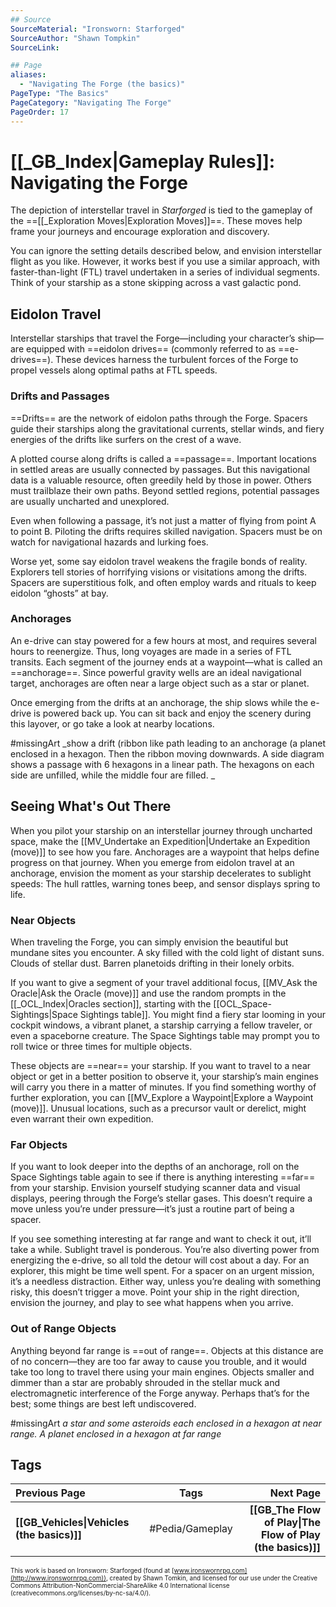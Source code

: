 ```yaml
---
## Source
SourceMaterial: "Ironsworn: Starforged"
SourceAuthor: "Shawn Tompkin"
SourceLink: 

## Page
aliases:
  - "Navigating The Forge (the basics)"
PageType: "The Basics"
PageCategory: "Navigating The Forge"
PageOrder: 17
---
```

# [[_GB_Index|Gameplay Rules]]: Navigating the Forge
The depiction of interstellar travel in _Starforged_ is tied to the gameplay of the ==[[_Exploration Moves|Exploration Moves]]==. These moves help frame your journeys and encourage exploration and discovery.

You can ignore the setting details described below, and envision interstellar flight as you like. However, it works best if you use a similar approach, with faster-than-light (FTL) travel undertaken in a series of individual segments. Think of your starship as a stone skipping across a vast galactic pond.

## Eidolon Travel
Interstellar starships that travel the Forge—including your character’s ship—are equipped with ==eidolon drives== (commonly referred to as ==e-drives==). These devices harness the turbulent forces of the Forge to propel vessels along optimal paths at FTL speeds.

### Drifts and Passages
==Drifts== are the network of eidolon paths through the Forge. Spacers guide their starships along the gravitational currents, stellar winds, and fiery energies of the drifts like surfers on the crest of a wave.

A plotted course along drifts is called a ==passage==. Important locations in settled areas are usually connected by passages. But this navigational data is a valuable resource, often greedily held by those in power. Others must trailblaze their own paths. Beyond settled regions, potential passages are usually uncharted and unexplored.

Even when following a passage, it’s not just a matter of flying from point A to point B. Piloting the drifts requires skilled navigation. Spacers must be on watch for navigational hazards and lurking foes.

Worse yet, some say eidolon travel weakens the fragile bonds of reality. Explorers tell stories of horrifying visions or visitations among the drifts. Spacers are superstitious folk, and often employ wards and rituals to keep eidolon “ghosts” at bay.

### Anchorages
An e-drive can stay powered for a few hours at most, and requires several hours to reenergize. Thus, long voyages are made in a series of FTL transits. Each segment of the journey ends at a waypoint—what is called an ==anchorage==. Since powerful gravity wells are an ideal navigational target, anchorages are often near a large object such as a star or planet.

Once emerging from the drifts at an anchorage, the ship slows while the e-drive is powered back up. You can sit back and enjoy the scenery during this layover, or go take a look at nearby locations.

#missingArt _show a drift (ribbon like path leading to an anchorage (a planet enclosed in a hexagon. Then the ribbon moving downwards. A side diagram shows a passage with 6 hexagons in a linear path. The hexagons on each side are unfilled, while the middle four are filled. _

## Seeing What's Out There
When you pilot your starship on an interstellar journey through uncharted space, make the [[MV_Undertake an Expedition|Undertake an Expedition (move)]] to see how you fare. Anchorages are a waypoint that helps define progress on that journey. When you emerge from eidolon travel at an anchorage, envision the moment as your starship decelerates to sublight speeds: The hull rattles, warning tones beep, and sensor displays spring to life. 

### Near Objects
When traveling the Forge, you can simply envision the beautiful but mundane sites you encounter. A sky filled with the cold light of distant suns. Clouds of stellar dust. Barren planetoids drifting in their lonely orbits.

If you want to give a segment of your travel additional focus, [[MV_Ask the Oracle|Ask the Oracle (move)]] and use the random prompts in the [[_OCL_Index|Oracles section]], starting with the [[OCL_Space-Sightings|Space Sightings table]]. You might find a fiery star looming in your cockpit windows, a vibrant planet, a starship carrying a fellow traveler, or even a spaceborne creature. The Space Sightings table may prompt you to roll twice or three times for multiple objects.

These objects are ==near== your starship. If you want to travel to a near object or get in a better position to observe it, your starship’s main engines will carry you there in a matter of minutes. If you find something worthy of further exploration, you can [[MV_Explore a Waypoint|Explore a Waypoint (move)]]. Unusual locations, such as a precursor vault or derelict, might even warrant their own expedition.

### Far Objects
If you want to look deeper into the depths of an anchorage, roll on the Space Sightings table again to see if there is anything interesting ==far== from your starship. Envision yourself studying scanner data and visual displays, peering through the Forge’s stellar gases. This doesn’t require a move unless you’re under pressure—it’s just a routine part of being a spacer.

If you see something interesting at far range and want to check it out, it’ll take a while. Sublight travel is ponderous. You’re also diverting power from energizing the e-drive, so all told the detour will cost about a day. For an explorer, this might be time well spent. For a spacer on an urgent mission, it’s a needless distraction. Either way, unless you’re dealing with something risky, this doesn’t trigger a move. Point your ship in the right direction, envision the journey, and play to see what happens when you arrive.

### Out of Range Objects
Anything beyond far range is ==out of range==. Objects at this distance are of no concern—they are too far away to cause you trouble, and it would take too long to travel there using your main engines. Objects smaller and dimmer than a star are probably shrouded in the stellar muck and electromagnetic interference of the Forge anyway. Perhaps that’s for the best; some things are best left undiscovered.

#missingArt _a star and some asteroids each enclosed in a hexagon at near range. A planet enclosed in a hexagon at far range_

## Tags
| Previous Page | Tags | Next Page |
|:--- |:---:| ---:|
| **[[GB_Vehicles\|Vehicles (the basics)]]** | #Pedia/Gameplay | **[[GB_The Flow of Play\|The Flow of Play (the basics)]]** |

<font size=-2>This work is based on Ironsworn: Starforged (found at [www.ironswornrpg.com](http://www.ironswornrpg.com)), created by Shawn Tomkin, and licensed for our use under the Creative Commons Attribution-NonCommercial-ShareAlike 4.0 International license  (creativecommons.org/licenses/by-nc-sa/4.0/).</font>